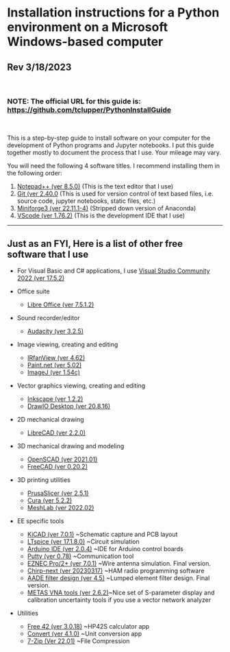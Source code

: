 # Installation instructions for a Python environment on a Microsoft Windows-based computer
## Rev 3/18/2023
<br>

### NOTE: The official URL for this guide is:  https://github.com/tclupper/PythonInstallGuide 
<br>

This is a step-by-step guide to install software on your computer for the development of Python programs and Jupyter notebooks.  I put this guide together mostly to document the process that I use.  Your mileage may vary.

You will need the following 4 software titles. I recommend installing them in the following order:

1) [Notepad++ (ver 8.5.0)](NotepadPlusPlus.md) (This is the text editor that I use)
2) [Git (ver 2.40.0](Git.md)  (This is used for version control of text based files, i.e. source code, jupyter notebooks, static files, etc.)
3) [Miniforge3 (ver 22.11.1-4)](Miniforge.md)  (Stripped down version of Anaconda)
4) [VScode (ver 1.76.2)](VScode.md)  (This is the development IDE that I use)
---
## Just as an FYI, Here is a list of other free software that I use
* For Visual Basic and C# applications, I use [Visual Studio Community 2022 (ver 17.5.2)](https://visualstudio.microsoft.com/vs/community)

* Office suite
    * [Libre Office (ver 7.5.1.2)](https://www.libreoffice.org)
* Sound recorder/editor
    * [Audacity (ver 3.2.5)](https://www.audacityteam.org)
* Image viewing, creating and editing
    * [IRfanView (ver 4.62)](https://www.irfanview.com)
    * [Paint.net (ver 5.02)](https://www.getpaint.net)
    * [ImageJ (ver 1.54c)](https://imagej.nih.gov/ij/)
* Vector graphics viewing, creating and editing
    * [Inkscape (ver 1.2.2)](https://inkscape.org)
    * [DrawIO Desktop (ver 20.8.16)](https://github.com/jgraph/drawio-desktop/releases)
* 2D mechanical drawing
    * [LibreCAD (ver 2.2.0)](https://github.com/LibreCAD/LibreCAD/releases)
* 3D mechanical drawing and modeling
    * [OpenSCAD (ver 2021.01)](https://openscad.org/downloads.html)
    * [FreeCAD (ver 0.20.2)](https://www.freecadweb.org)
* 3D printing utilities
    * [PrusaSlicer (ver 2.5.1)](https://www.prusa3d.com/prusaslicer)
    * [Cura (ver 5.2.2)](https://ultimaker.com/software/ultimaker-cura)
    * [MeshLab (ver 2022.02)](https://www.meshlab.net/#download)
* EE specific tools
    * [KiCAD (ver 7.0.1)](https://kicad.org/download/windows/) ~Schematic capture and PCB layout
    * [LTspice (ver 17.1.8.0)](https://www.analog.com/en/design-center/design-tools-and-calculators/ltspice-simulator.html) ~Circuit simulation
    * [Arduino IDE (ver 2.0.4)](https://www.arduino.cc/en/software) ~IDE for Arduino control boards
    * [Putty (ver 0.78)](https://www.putty.org) ~Communication tool
    * [EZNEC Pro/2+ (ver 7.0.1)](https://www.eznec.com/) ~Wire antenna simulation. Final version.
    * [Chirp-next (ver 20230317)](https://chirp.danplanet.com/projects/chirp/wiki/Download) ~HAM radio programming software
    * [AADE filter design (ver 4.5)](http://www.ke5fx.com/aadeflt.htm) ~Lumped element filter design. Final version.
    * [METAS VNA tools (ver 2.6.2)](https://www.metas.ch/metas/en/home/fabe/hochfrequenz/vna-tools.html)~Nice set of S-parameter display and calibration uncertainty tools if you use a vector network analyzer
* Utilities
    * [Free 42 (ver 3.0.18)](https://thomasokken.com/free42/) ~HP42S calculator app
    * [Convert (ver 4.1.0)](https://joshmadison.com/convert-for-windows/) ~Unit conversion app
    * [7-Zip (Ver 22.01)](https://www.7-zip.org/) ~File Compression